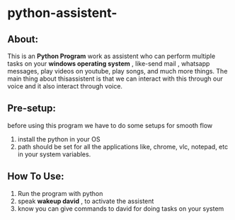 # python-assistent-
## About:
This is an **Python Program** work as assistent who can perform multiple tasks on your **windows operating system** , like-send mail , whatsapp messages, play videos on youtube, play songs, and much more things.
The main thing about thisassistent is that we can interact with this through our voice and it also interact through voice.

## Pre-setup:
before using this program we have to do some setups for smooth flow
1. install the python in your OS
2. path should be set for all the applications like, chrome, vlc, notepad, etc in your system variables.

## How To Use:
1. Run the program with python
2. speak **wakeup david** , to activate the assistent
3. know you can give commands to david for doing tasks on your system

   
   
